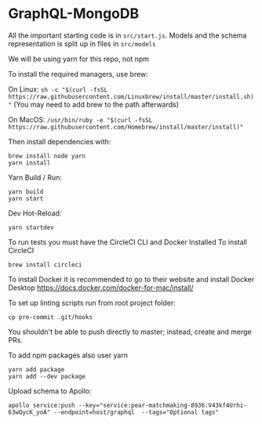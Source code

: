 # GraphQL-MongoDB

All the important starting code is in `src/start.js`.
Models and the schema representation is split up in files in `src/models`

We will be using yarn for this repo, not npm

To install the required managers, use brew:

On Linux:
`sh -c "$(curl -fsSL https://raw.githubusercontent.com/Linuxbrew/install/master/install.sh)"`
(You may need to add brew to the path afterwards)

On MacOS:
`/usr/bin/ruby -e "$(curl -fsSL https://raw.githubusercontent.com/Homebrew/install/master/install)"`

Then install dependencies with:

```
brew install node yarn
yarn install
```

Yarn Build / Run:
```
yarn build
yarn start
```

Dev Hot-Reload:
```
yarn startdev
```

To run tests you must have the CircleCI CLI and Docker Installed
To install CircleCI
```
brew install circleci
```
To install Docker it is recommended to go to their website and install Docker Desktop
https://docs.docker.com/docker-for-mac/install/




To set up linting scripts run from root project folder: 
```
cp pre-commit .git/hooks
```

You shouldn't be able to push directly to master; instead, create and merge PRs.


To add npm packages also user yarn
```
yarn add package
yarn add --dev package
```

Upload schema to Apollo:
```
apollo service:push --key="service:pear-matchmaking-8936:V43kf4Urhi-63wQycK_yoA" --endpoint=host/graphql  --tags="Optional tags"
```

